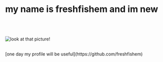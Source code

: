 

# <h1> my name is freshfishem and im new<h1>
<br>

![look at that picture!](https://i.ytimg.com/vi/wY9MQdMCabU/maxresdefault.jpg)

<br>
[one day my profile will be useful](https://github.com/freshfishem)
